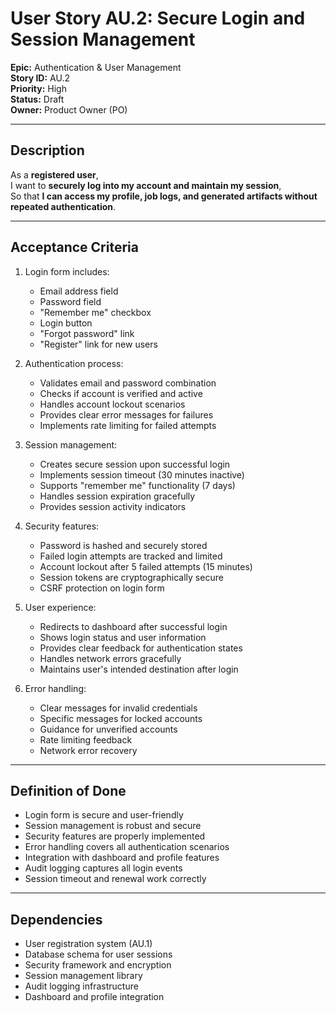 # User Story AU.2: Secure Login and Session Management

**Epic:** Authentication & User Management  
**Story ID:** AU.2  
**Priority:** High  
**Status:** Draft  
**Owner:** Product Owner (PO)

---

## Description

As a **registered user**,  
I want to **securely log into my account and maintain my session**,  
So that **I can access my profile, job logs, and generated artifacts without repeated authentication**.

---

## Acceptance Criteria

1. Login form includes:
   - Email address field
   - Password field
   - "Remember me" checkbox
   - Login button
   - "Forgot password" link
   - "Register" link for new users

2. Authentication process:
   - Validates email and password combination
   - Checks if account is verified and active
   - Handles account lockout scenarios
   - Provides clear error messages for failures
   - Implements rate limiting for failed attempts

3. Session management:
   - Creates secure session upon successful login
   - Implements session timeout (30 minutes inactive)
   - Supports "remember me" functionality (7 days)
   - Handles session expiration gracefully
   - Provides session activity indicators

4. Security features:
   - Password is hashed and securely stored
   - Failed login attempts are tracked and limited
   - Account lockout after 5 failed attempts (15 minutes)
   - Session tokens are cryptographically secure
   - CSRF protection on login form

5. User experience:
   - Redirects to dashboard after successful login
   - Shows login status and user information
   - Provides clear feedback for authentication states
   - Handles network errors gracefully
   - Maintains user's intended destination after login

6. Error handling:
   - Clear messages for invalid credentials
   - Specific messages for locked accounts
   - Guidance for unverified accounts
   - Rate limiting feedback
   - Network error recovery

---

## Definition of Done

- Login form is secure and user-friendly
- Session management is robust and secure
- Security features are properly implemented
- Error handling covers all authentication scenarios
- Integration with dashboard and profile features
- Audit logging captures all login events
- Session timeout and renewal work correctly

---

## Dependencies

- User registration system (AU.1)
- Database schema for user sessions
- Security framework and encryption
- Session management library
- Audit logging infrastructure
- Dashboard and profile integration 
